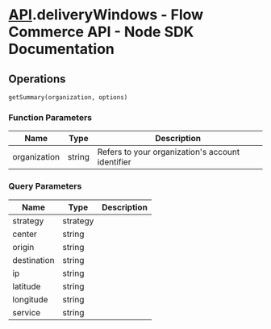# [API](README.md).deliveryWindows - Flow Commerce API - Node SDK Documentation

## Operations

`getSummary(organization, options)`

### Function Parameters

| Name  | Type | Description |
| ---- | ---- | ---- |
| organization | string | Refers to your organization&#x27;s account identifier |

### Query Parameters

| Name  | Type | Description |
| ---- | ---- | ---- |
| strategy | strategy |  |
| center | string |  |
| origin | string |  |
| destination | string |  |
| ip | string |  |
| latitude | string |  |
| longitude | string |  |
| service | string |  |

